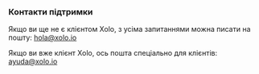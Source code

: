 ### Контакти підтримки

Якщо ви ще не є клієнтом Xolo, з усіма запитаннями можна писати на пошту: [hola@xolo.io](mailto:hola@xolo.io)

Якщо ви вже клієнт Xolo, ось пошта спеціально для клієнтів: [ayuda@xolo.io](mailto:ayuda@xolo.io)
